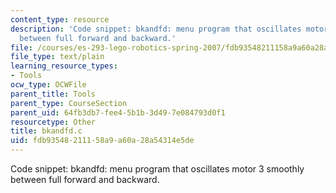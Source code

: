 ```yaml
---
content_type: resource
description: 'Code snippet: bkandfd: menu program that oscillates motor 3 smoothly
  between full forward and backward.'
file: /courses/es-293-lego-robotics-spring-2007/fdb93548211158a9a60a28a54314e5de_bkandfd.c
file_type: text/plain
learning_resource_types:
- Tools
ocw_type: OCWFile
parent_title: Tools
parent_type: CourseSection
parent_uid: 64fb3db7-fee4-5b1b-3d49-7e084793d0f1
resourcetype: Other
title: bkandfd.c
uid: fdb93548-2111-58a9-a60a-28a54314e5de
---
```

Code snippet: bkandfd: menu program that oscillates motor 3 smoothly between full forward and backward.